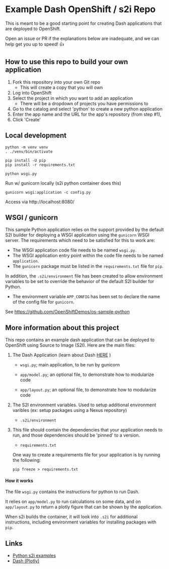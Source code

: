 # Example Dash OpenShift / s2i Repo
This is meant to be a good starting point for creating Dash applications that are deployed to OpenShift.

Open an issue or PR if the explanations below are inadequate, and we can help get you up to speed! :thumbsup:

## How to use this repo to build your own application

1. Fork this repository into your own Git repo
    - This will create a copy that you will own
2. Log into OpenShift
2. Select the project in which you want to add an application
    - There will be a dropdown of projects you have permissions to
3. Go to the catalog and select 'python' to create a new python application
4. Enter the app name and the URL for the app's repository (from step #1),
5. Click 'Create'

## Local development

```
python -m venv venv
. ./venv/bin/activate

pip install -U pip
pip install -r requirements.txt

python wsgi.py
```

Run w/ gunicorn locally (s2i python container does this)

```
gunicorn wsgi:application -c config.py
```

Access via http://localhost:8080/

## WSGI / gunicorn

This sample Python application relies on the support provided by the default S2I builder for deploying a WSGI application using the ``gunicorn`` WSGI server. The requirements which need to be satisfied for this to work are:

* The WSGI application code file needs to be named ``wsgi.py``.
* The WSGI application entry point within the code file needs to be named ``application``.
* The ``gunicorn`` package must be listed in the ``requirements.txt`` file for ``pip``.

In addition, the ``.s2i/environment`` file has been created to allow environment variables to be set to override the behavior of the default S2I builder for Python.

* The environment variable ``APP_CONFIG`` has been set to declare the name of the config file for ``gunicorn``.

See https://github.com/OpenShiftDemos/os-sample-python

## More information about this project

This repo contains an example dash application that can be deployed to OpenShift using Source to Image (S2I). Here are the main files:

1. The Dash Application (learn about Dash [HERE](https://dash.plotly.com/) )

    - `wsgi.py`;  main application, to be run by gunicorn

    - `app/model.py`;  an optional file, to demonstrate how to modularize code

    - `app/layout.py`;  an optional file, to demonstrate how to modularize code

2. The S2I environment variables. Used to setup additional environment varibles (ex: setup packages using a Nexus repository)

    - `.s2i/environment`

3. This file should contain the dependencies that your application needs to run, and those dependencies should be 'pinned' to a version.

    - `requirements.txt`

    One way to create a requirements file for your application is by running the following:

    ```
    pip freeze > requirements.txt
    ```

#### How it works

The file `wsgi.py` contains the instructions for python to run Dash. 

It relies on `app/model.py` to run calculations on some data, and on `app/layout.py` to return a plotly figure that can be shown by the application. 

When s2i builds the container, it will look into `.s2i` for additional instructions, including environment variables for installing packages with `pip`.


## Links
- [Python s2i examples](https://github.com/sclorg/s2i-python-container/tree/master/examples)
- [Dash (Plotly)](https://dash.plotly.com/)
